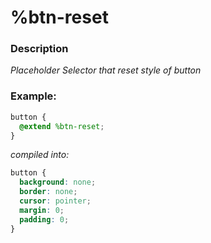 # %btn-reset

### Description

_Placeholder Selector that reset style of button_

### Example:
```scss
button {
  @extend %btn-reset;
}
```
_compiled into:_
```css
button {
  background: none;
  border: none;
  cursor: pointer;
  margin: 0;
  padding: 0;
}
```

